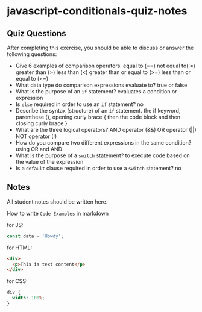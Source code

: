 # javascript-conditionals-quiz-notes

## Quiz Questions

After completing this exercise, you should be able to discuss or answer the following questions:

- Give 6 examples of comparison operators.
  equal to (==)
  not equal to(!=)
  greater than (>)
  less than (<)
  greater than or equal to (>=)
  less than or equal to (<=)
- What data type do comparison expressions evaluate to?
  true or false
- What is the purpose of an `if` statement?
  evaluates a condition or expression
- Is `else` required in order to use an `if` statement?
  no
- Describe the syntax (structure) of an `if` statement.
  the if keyword, parenthese (), opening curly brace { then the code block and then closing curly brace }
- What are the three logical operators?
  AND operator (&&)
  OR operator (||)
  NOT operator (!)
- How do you compare two different expressions in the same condition?
  using OR and AND
- What is the purpose of a `switch` statement?
  to execute code based on the value of the expression
- Is a `default` clause required in order to use a `switch` statement?
  no

## Notes

All student notes should be written here.

How to write `Code Examples` in markdown

for JS:

```javascript
const data = 'Howdy';
```

for HTML:

```html
<div>
  <p>This is text content</p>
</div>
```

for CSS:

```css
div {
  width: 100%;
}
```
